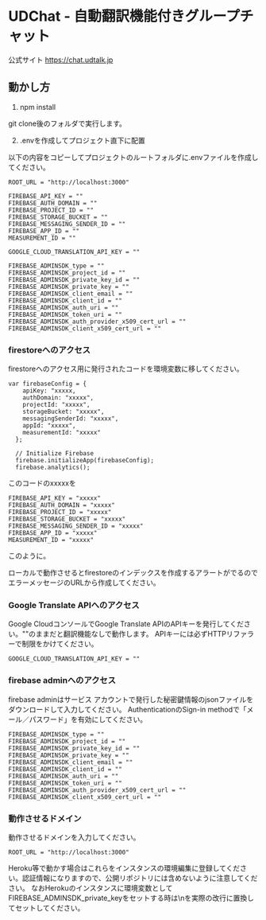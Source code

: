 # UDChat - 自動翻訳機能付きグループチャット

公式サイト
https://chat.udtalk.jp

## 動かし方
1. npm install

git clone後のフォルダで実行します。

2. .envを作成してプロジェクト直下に配置

以下の内容をコピーしてプロジェクトのルートフォルダに.envファイルを作成してください。

```
ROOT_URL = "http://localhost:3000"

FIREBASE_API_KEY = ""
FIREBASE_AUTH_DOMAIN = ""
FIREBASE_PROJECT_ID = ""
FIREBASE_STORAGE_BUCKET = ""
FIREBASE_MESSAGING_SENDER_ID = ""
FIREBASE_APP_ID = ""
MEASUREMENT_ID = ""

GOOGLE_CLOUD_TRANSLATION_API_KEY = ""

FIREBASE_ADMINSDK_type = ""
FIREBASE_ADMINSDK_project_id = ""
FIREBASE_ADMINSDK_private_key_id = ""
FIREBASE_ADMINSDK_private_key = ""
FIREBASE_ADMINSDK_client_email = ""
FIREBASE_ADMINSDK_client_id = ""
FIREBASE_ADMINSDK_auth_uri = ""
FIREBASE_ADMINSDK_token_uri = ""
FIREBASE_ADMINSDK_auth_provider_x509_cert_url = ""
FIREBASE_ADMINSDK_client_x509_cert_url = ""
```
### firestoreへのアクセス

firestoreへのアクセス用に発行されたコードを環境変数に移してください。

```
var firebaseConfig = {
    apiKey: "xxxxx,
    authDomain: "xxxxx",
    projectId: "xxxxx",
    storageBucket: "xxxxx",
    messagingSenderId: "xxxxx",
    appId: "xxxxx",
    measurementId: "xxxxx"
  };
  
  // Initialize Firebase
  firebase.initializeApp(firebaseConfig);
  firebase.analytics();
```
このコードのxxxxxを
```
FIREBASE_API_KEY = "xxxxx"
FIREBASE_AUTH_DOMAIN = "xxxxx"
FIREBASE_PROJECT_ID = "xxxxx"
FIREBASE_STORAGE_BUCKET = "xxxxx"
FIREBASE_MESSAGING_SENDER_ID = "xxxxx"
FIREBASE_APP_ID = "xxxxx"
MEASUREMENT_ID = "xxxxx"
```
このように。

ローカルで動作させるとfirestoreのインデックスを作成するアラートがでるのでエラーメッセージのURLから作成してください。

### Google Translate APIへのアクセス

Google CloudコンソールでGoogle Translate APIのAPIキーを発行してください。""のままだと翻訳機能なしで動作します。
APIキーには必ずHTTPリファラーで制限をかけてください。

`GOOGLE_CLOUD_TRANSLATION_API_KEY = ""`

### firebase adminへのアクセス

firebase adminはサービス アカウントで発行した秘密鍵情報のjsonファイルをダウンロードして入力してください。
AuthenticationのSign-in methodで「メール／パスワード」を有効にしてください。

```
FIREBASE_ADMINSDK_type = ""
FIREBASE_ADMINSDK_project_id = ""
FIREBASE_ADMINSDK_private_key_id = ""
FIREBASE_ADMINSDK_private_key = ""
FIREBASE_ADMINSDK_client_email = ""
FIREBASE_ADMINSDK_client_id = ""
FIREBASE_ADMINSDK_auth_uri = ""
FIREBASE_ADMINSDK_token_uri = ""
FIREBASE_ADMINSDK_auth_provider_x509_cert_url = ""
FIREBASE_ADMINSDK_client_x509_cert_url = ""
```

### 動作させるドメイン

動作させるドメインを入力してください。

`ROOT_URL = "http://localhost:3000"`

Heroku等で動かす場合はこれらをインスタンスの環境編集に登録してください。認証情報になりますので、公開リポジトリには含めないように注意してください。
なおHerokuのインスタンスに環境変数としてFIREBASE_ADMINSDK_private_keyをセットする時は\nを実際の改行に置換してセットしてください。




